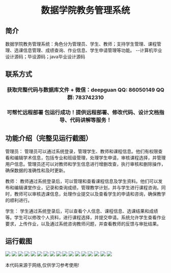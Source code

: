 <p><h1 align="center">数据学院教务管理系统</h1></p>

## 简介
数据学院教务管理系统：角色分为管理员、学生、教师；支持学生管理、课程管理、选课信息管理、成绩查询、作业信息、学生申请管理等功能。    --计算机毕业设计源码；毕设源码；java毕业设计源码


## 联系方式
<p><h3 align="center">获取完整代码与数据库文件 + 微信：deepguan QQ: 86050149 QQ群: 783742310</h3></p>
<p><h3 align="center">可帮忙远程部署 包运行成功！提供远程部署、修改代码、设计文档指导、代码讲解等服务！</h3></p>

## 功能介绍（完整见运行截图）
管理员： 管理员可以通过系统登录，管理学生、教师和课程信息。他们有权限查看和编辑学术信息，包括专业和班级管理，处理学生申请，审核课程选择，并管理用户信息。管理员还可以对教师和学生信息进行增删改查，执行审核和删除操作，确保数据的准确性和及时更新。

教师： 教师通过系统登录后，可以管理和查看课程信息及学生资料。他们可以发布和编辑课堂作业，记录和查询成绩，管理教学计划，并与学生进行课程咨询。同时，教师可以审核选课信息，处理作业提交以及查看学生的申请和咨询，确保教学的顺利进行。

学生： 学生通过系统登录后，可以查看个人信息、课程信息、选课结果和成绩等。学生可以修改个人资料，进行课程选择，并提交申请。系统允许学生查看作业要求，上传作业，以及通过系统咨询教师问题，并查看教师的反馈与审批结果。


## 运行截图
![](img/001.jpg)
![](img/002.jpg)
![](img/003.jpg)
![](img/004.jpg)
![](img/005.jpg)
![](img/006.jpg)
![](img/007.jpg)
![](img/008.jpg)
![](img/009.jpg)
![](img/010.jpg)
![](img/011.jpg)
![](img/012.jpg)
![](img/013.jpg)
![](img/014.jpg)
![](img/015.jpg)
![](img/016.jpg)
![](img/017.jpg)

<p>本代码来源于网络,仅供学习参考使用!</p>

